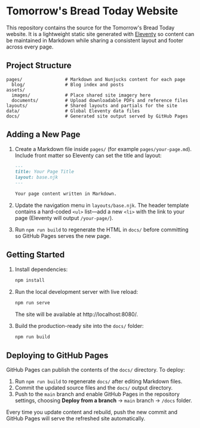 # Tomorrow's Bread Today Website

This repository contains the source for the Tomorrow's Bread Today website. It is a lightweight static site generated with [Eleventy](https://www.11ty.dev/) so content can be maintained in Markdown while sharing a consistent layout and footer across every page.

## Project Structure

```
pages/                # Markdown and Nunjucks content for each page
  blog/               # Blog index and posts
assets/
  images/             # Place shared site imagery here
  documents/          # Upload downloadable PDFs and reference files
layouts/              # Shared layouts and partials for the site
data/                 # Global Eleventy data files
docs/                 # Generated site output served by GitHub Pages
```

## Adding a New Page

1. Create a Markdown file inside `pages/` (for example `pages/your-page.md`). Include front matter so Eleventy can set the
   title and layout:

   ```markdown
   ---
   title: Your Page Title
   layout: base.njk
   ---

   Your page content written in Markdown.
   ```

2. Update the navigation menu in `layouts/base.njk`. The header template contains a hard-coded `<ul>` list—add a new `<li>` with
   the link to your page (Eleventy will output `/your-page/`).
3. Run `npm run build` to regenerate the HTML in `docs/` before committing so GitHub Pages serves the new page.

## Getting Started

1. Install dependencies:

   ```bash
   npm install
   ```

2. Run the local development server with live reload:

   ```bash
   npm run serve
   ```

   The site will be available at http://localhost:8080/.

3. Build the production-ready site into the `docs/` folder:

   ```bash
   npm run build
   ```

## Deploying to GitHub Pages

GitHub Pages can publish the contents of the `docs/` directory. To deploy:

1. Run `npm run build` to regenerate `docs/` after editing Markdown files.
2. Commit the updated source files and the `docs/` output directory.
3. Push to the `main` branch and enable GitHub Pages in the repository settings, choosing **Deploy from a branch** → `main` branch → `/docs` folder.

Every time you update content and rebuild, push the new commit and GitHub Pages will serve the refreshed site automatically.
